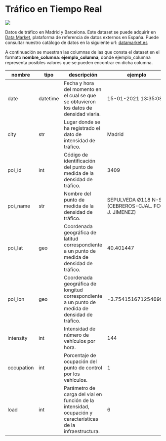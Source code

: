 # Tráfico en Tiempo Real

<a href="https://datamarket.es">
  <img src="https://datamarket.es/static/core/img/banners/trafico-en-tiempo-real-banner.png">
</a>

Datos de tráfico en Madrid y Barcelona. Este dataset se puede adquirir en [Data Market](https://datamarket.es/#trafico-en-tiempo-real-dataset), plataforma de referencia de datos externos en España. Puede consultar nuestro catálogo de datos en la siguiente url: [datamarket.es](https://datamarket.es/)

A continuación se muestran las columnas de las que consta el dataset en el formato __nombre_columna__: __ejemplo_columna__, donde ejemplo_columna representa posibles valores que se pueden encontrar en dicha columna.

| nombre     | tipo     | descripción                                                                                                 | ejemplo                                             |
|------------|----------|-------------------------------------------------------------------------------------------------------------|-----------------------------------------------------|
| date       | datetime | Fecha y hora del momento en el cual se que se obtuvieron los datos de densidad viaria.                      | 15-01-2021 13:35:08                                 |
| city       | str      | Lugar donde se ha registrado el dato de intensidad de tráfico.                                              | Madrid                                              |
| poi_id     | int      | Código de identificación del punto de medida de la densidad de tráfico.                                     | 3409                                                |
| poi_name   | str      | Nombre del punto de medida de la densidad de tráfico.                                                       | SEPULVEDA Ø118 N-S (CEBREROS-CJAL. FCO. J. JIMENEZ) |
| poi_lat    | geo      | Coordenada geográfica de latitud correspondiente a un punto de medida de densidad de tráfico.               | 40.401447                                           |
| poi_lon   | geo      | Coordenada geográfica de longitud correspondiente a un punto de medida de densidad de tráfico.              | -3.7541516712546996                                 |
| intensity  | int      | Intensidad de número de vehículos por hora.                                                                 | 144                                                 |
| occupation | int      | Porcentaje de ocupación del punto de control por los vehículos.                                             | 1                                                   |
| load       | int      | Parámetro de carga del vial en función de la intensidad, ocupación y características de la infraestructura. | 6                                                   |
